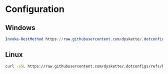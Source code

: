 # Configuration

## Windows

```powershell
Invoke-RestMethod https://raw.githubusercontent.com/dyskette/.dotconfigs/refs/heads/master/windows/install.ps1 | Invoke-Expression
```

## Linux

```bash
curl -sSL https://raw.githubusercontent.com/dyskette/.dotconfigs/refs/heads/master/linux/install.sh | bash
```
